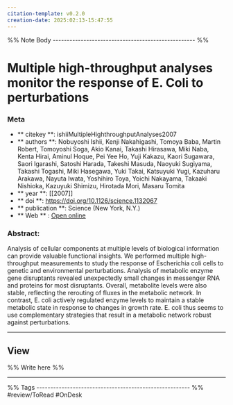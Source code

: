 ```yaml
---
citation-template: v0.2.0
creation-date: 2025:02:13-15:47:55
---
```


%% Note Body --------------------------------------------------- %%
# Multiple high-throughput analyses monitor the response of E. Coli to perturbations

### Meta
- ** citekey **: ishiiMultipleHighthroughputAnalyses2007
- ** authors **: Nobuyoshi Ishii, Kenji Nakahigashi, Tomoya Baba, Martin Robert, Tomoyoshi Soga, Akio Kanai, Takashi Hirasawa, Miki Naba, Kenta Hirai, Aminul Hoque, Pei Yee Ho, Yuji Kakazu, Kaori Sugawara, Saori Igarashi, Satoshi Harada, Takeshi Masuda, Naoyuki Sugiyama, Takashi Togashi, Miki Hasegawa, Yuki Takai, Katsuyuki Yugi, Kazuharu Arakawa, Nayuta Iwata, Yoshihiro Toya, Yoichi Nakayama, Takaaki Nishioka, Kazuyuki Shimizu, Hirotada Mori, Masaru Tomita
- ** year **: [[2007]]
- ** doi **: https://doi.org/10.1126/science.1132067
- ** publication **: Science (New York, N.Y.)
- ** Web ** : [Open online]()


### Abstract:
Analysis of cellular components at multiple levels of biological information can provide valuable functional insights. We performed multiple high-throughput measurements to study the response of Escherichia coli cells to genetic and environmental perturbations. Analysis of metabolic enzyme gene disruptants revealed unexpectedly small changes in messenger RNA and proteins for most disruptants. Overall, metabolite levels were also stable, reflecting the rerouting of fluxes in the metabolic network. In contrast, E. coli actively regulated enzyme levels to maintain a stable metabolic state in response to changes in growth rate. E. coli thus seems to use complementary strategies that result in a metabolic network robust against perturbations.

___

## View

%% Write here %%





___
%% Tags  ------------------------------------------------------- %%
#review/ToRead
#OnDesk 